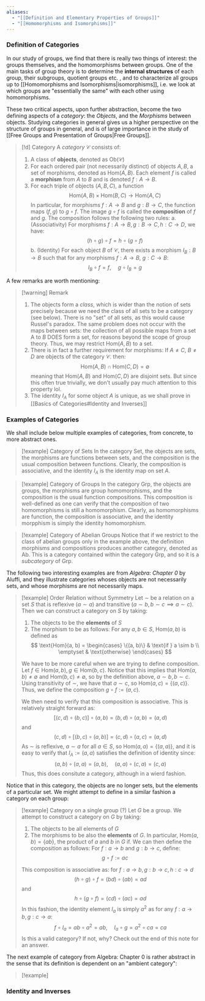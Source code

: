 ```yaml
---
aliases:
  - "[[Definition and Elementary Properties of Groups]]"
  - "[[Homomorphisms and Isomorphisms]]"
---
```

### Definition of Categories

In our study of groups, we find that there is really two things of interest: the groups themselves, and the homomorphisms between groups. One of the main tasks of group theory is to determine the **internal structures** of each group, their subgroups, quotient groups etc. , and to characterize all groups up to [[Homomorphisms and Isomorphisms|isomorphisms]], i.e. we look at which groups are "essentially the same" with each other using homomorphisms. 

These two critical aspects, upon further abstraction, become the two defining aspects of a *category*: the *Objects*, and the *Morphisms* between objects. Studying categories in general gives us a higher perspective on the structure of groups in general, and is of large importance in the study of [[Free Groups and Presentation of Groups|Free Groups]]. 

>[!d] Category
>A *category* $\mathcal{C}$ consists of: 
>1. A class of **objects**, denoted as $\text{Ob}(\mathcal{C})$
>2. For each ordered pair (not necessarily distinct) of objects $A, B$, a set of morphisms, denoted as $\text{Hom}(A, B)$. Each element $f$ is called a **morphism** from $A$ to $B$ and is denoted $f: A \to B$. 
>3. For each triple of objects $(A, B, C)$, a function
>$$
>\text{Hom}(A, B) \times  \text{Hom}(B,C) \to \text{Hom}(A, C)
>$$
>In particular, for morphisms $f : A \to B$ and $g: B \to C$, the function maps $(f, g)$ to $g \circ f$. The image $g \circ f$ is called the **composition** of $f$ and $g$. The composition follows the following two rules: 
>a. (Associativity) For morphisms $f : A \to B, g: B \to C, h: C \to D$, we have: 
>$$
>(h \circ g) \circ f = h \circ (g \circ f)
>$$
>b. (Identity) For each object $B$ of $\mathcal{C}$, there exists a morphism $I_B : B \to B$ such that for any morphisms $f: A \to B$, $g: C \to B$: 
>$$
>I_B \circ f = f,\; \; \; \; \;  g \circ I_B = g
>$$

A few remarks are worth mentioning:

>[!warning] Remark
>1. The objects form a *class*, which is wider than the notion of sets precisely because we need the class of all sets to be a category (see below). There is no "set" of all sets, as this would cause Russel's paradox. The same problem does not occur with the maps between sets: the collection of all possible maps from a set A to $B$ DOES form a set, for reasons beyond the scope of group theory. Thus, we may restrict $\text{Hom}(A, B)$ to a set. 
>2. There is in fact a further requirement for morphisms: If $A \neq C$, $B \neq D$ are objects of the category $\mathcal{C}$. then:
>	$$
>	\text{Hom}(A, B) \cap \text{Hom}(C, D) = \emptyset
>	$$
>	meaning that $\text{Hom}(A, B)$ and $\text{Hom}(C, D)$ are disjoint sets. But since this often true trivially, we don't usually pay much attention to this property lol. 
>3. The identity $I_A$ for some object $A$ is unique, as we shall prove in [[Basics of Categories#Identity and Inverses]]


### Examples of Categories

We shall include below multiple examples of categories, from concrete, to more abstract ones. 

>[!example] Category of Sets
>In the category $\text{Set}$, the objects are sets, the morphisms are functions between sets, and the composition is the usual composition between functions. Clearly, the composition is associative, and the identity $I_A$ is the identity map on set $A$. 

>[!example] Category of Groups
>In the category $\text{Grp}$, the objects are groups, the morphisms are group homomorphisms, and the composition is the usual function compositions. This composition is well-defined as one can verify that the composition of two homomorphisms is still a homomorphism. Clearly, as homomorphisms are function, the composition is associative, and the identity morpphism is simply the identity homomorphism. 

>[!example] Category of Abelian Groups
>Notice that if we restrict to the class of abelian groups only in the example above, the definition morphisms and compositions produces another category, denoted as $\text{Ab}$. This is a category contained within the category $\text{Grp}$, and so it is a *subcategory* of $\text{Grp}$. 

The following two interesting examples are from *Algebra: Chapter 0* by Aluffi, and they illustrate categories whoses objects are not necessarily sets, and whose morphisms are not necessarily maps. 

>[!example] Order Relation without Symmetry
>Let $\sim$ be a relation on a set $S$ that is reflexive ($a \sim a$) and transitive ($a \sim b, b \sim c \implies a \sim c$). Then we can construct a category on $S$ by taking:
>1. The objects to be the **elements** of $S$
>2. The morphism to be as follows: For any $a, b \in S$, $\text{Hom}(a, b)$ is defined as
>$$
>\text{Hom}(a, b) = \begin{cases}
>\{(a, b)\} & \text{if } a \sim b \\
>\emptyset & \text{otherwise}
>\end{cases}
>$$
>
>We have to be more careful when we are trying to define composition. Let $f \in \text{Hom}(a, b), g \in \text{Hom}(b, c)$. Notice that this implies that $\text{Hom}(a, b)\neq \emptyset$ and $\text{Hom}(b, c) \neq \emptyset$, so by the definition above, $a \sim b, b \sim c$. Using transitivity of $\sim$, we have that $a \sim c$, so $\text{Hom}(a, c) = \{(a, c)\}$. Thus, we define the composition $g \circ f := (a, c)$. 
>
>We then need to verify that this composition is associative. This is relatively straight forward as: 
>$$
>[(c, d) \circ (b, c)] \circ (a, b) = (b, d) \circ (a, b) = (a, d)
>$$
>and
>$$
>(c, d) \circ [(b, c) \circ (a, b)] = (c, d) \circ (a, c) = (a, d)
>$$
>As $\sim$ is reflexive, $a \sim a$ for all $a \in S$, so $\text{Hom}(a, a) = \{(a, a)\}$, and it is easy to verify that $I_A := (a, a)$ satisfies the definition of identity since: 
>$$
>(a, b) \circ (a, a) = (a, b), \; \; \; \; \; (a, a) \circ (c, a) = (c, a)
>$$
>Thus, this does consitute a category, although in a wierd fashion. 

Notice that in this category, the objects are no longer sets, but the elements of a particular set. We might attempt to define in a similar fashion a category on each group: 

>[!example] Category on a single group (?)
>Let $G$ be a group. We attempt to construct a category on $G$ by taking: 
>1. The objects to be all elements of $G$
>2. The morphisms to be also the **elements** of $G$. In particular, $\text{Hom}(a, b) = \{ab\}$, the product of $a$ and $b$ in $G$ if. 
>We can then define the composition as follows: For $f: a \to b$ and $g : b \to c$, define: 
>$$
>g \circ f := ac
>$$
>
>This composition is associative as: for $f : a \to b, g: b \to c, h : c \to d$
>$$
>(h \circ g) \circ f = (bd) \circ (ab) = ad
>$$
>and
>$$
>h \circ (g \circ f) = (cd) \circ (ac) = ad
>$$
>In this fashion, the identity element $I_a$ is simply $a^2$ as for any $f: a \to b, g : c \to a$:
>$$
>f \circ I_a = ab \circ a^2 = ab, \; \; \; \; \; I_a \circ g = a^2 \circ ca = ca
>$$
>Is this a valid category? If not, why? Check out the end of this note for an answer. 

The next example of category from Algebra: Chapter 0 is rather abstract in the sense that its definition is dependent on an "ambient category": 

>[!example] 



### Identity and Inverses



